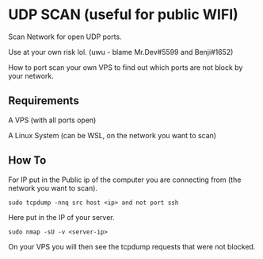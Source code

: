 # UDP SCAN (useful for public WIFI)
Scan Network for open UDP ports.

Use at your own risk lol. (uwu - blame Mr.Dev#5599 and Benji#1652)

How to port scan your own VPS to find out which ports are not block by your network.

## Requirements

A VPS (with all ports open)

A Linux System (can be WSL, on the network you want to scan)


## How To

For IP put in the Public ip of the computer you are connecting from (the network you want to scan).
```
sudo tcpdump -nnq src host <ip> and not port ssh
```


Here put in the IP of your server.
```
sudo nmap -sU -v <server-ip>
```

On your VPS you will then see the tcpdump requests that were not blocked.

